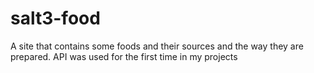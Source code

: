 # salt3-food
A site that contains some foods and their sources and the way they are prepared. API was used for the first time in my projects
